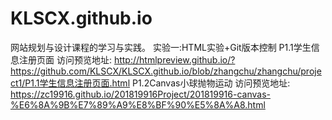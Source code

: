 # KLSCX.github.io

网站规划与设计课程的学习与实践。
实验一:HTML实验+Git版本控制
P1.1学生信息注册页面
访问预览地址:
http://htmlpreview.github.io/?https://github.com/KLSCX/KLSCX.github.io/blob/zhangchu/zhangchu/project1/P1.1学生信息注册页面.html
P1.2Canvas小球抛物运动
访问预览地址:
https://zc19916.github.io/201819916Project/201819916-canvas-%E6%8A%9B%E7%89%A9%E8%BF%90%E5%8A%A8.html
